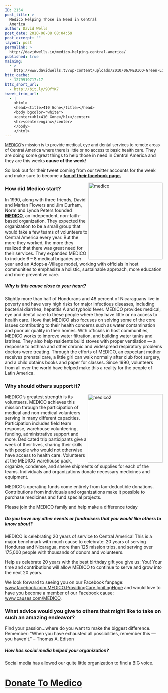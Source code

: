 ```yaml
---
ID: 2154
post_title: >
  Medico Helping Those in Need in Central
  America
author: David Wells
post_date: 2010-06-08 08:04:59
post_excerpt: ""
layout: post
permalink: >
  http://davidwells.io/medico-helping-central-america/
published: true
mainimg:
  - >
    http://www.davidwells.tv/wp-content/uploads/2010/06/MEDICO-Green-Logo.png
bttc_cache:
  - 1279919717:17
bttc_short_url:
  - http://bit.ly/9OfYK7
tweet_trim_url:
  - |
    <html>
    <head><title>410 Gone</title></head>
    <body bgcolor="white">
    <center><h1>410 Gone</h1></center>
    <hr><center>nginx</center>
    </body>
    </html>
---
```

<span style="font-weight: normal; font-size: 13px;"><a href="http://medico.org">MEDICO</a>’s mission is to provide medical, eye and dental services to remote areas of Central America where there is little or no access to basic health care. </span>They are doing some great things to help those in need in Central America and they are this weeks<strong> cause of the week</strong>!

So look out for their tweet coming from our twitter accounts for the week and make sure to become a <strong><a href="http://www.facebook.com/MEDICO.ProvidingCare.IgnitingHope">fan of their facebook page.</a></strong>

<a href="http://www.davidwells.tv/wp-content/uploads/2010/06/medico1.png"><img style="display: inline; margin-left: 0px; margin-right: 0px; border: 0px;" title="medico" src="http://www.davidwells.tv/wp-content/uploads/2010/06/medico_thumb1.png" border="0" alt="medico" width="237" height="244" align="right" /></a>
<h3><strong>How did Medico start?</strong></h3>
In 1990, along with three friends, David and Marian Flowers and Jim Durham, Norm and Lynda Peters founded <strong><a href="http://medico.org/">MEDICO,</a></strong> an independent, non-faith-based organization. They expected the organization to be a small group that would take a few teams of volunteers to Central America every year. But the more they worked, the more they realized that there was great need for their services. They expanded MEDICO to include 6 – 8 medical brigades per year and an Adopt-a-Village model, working with officials in host communities to emphasize a holistic, sustainable approach, more education and more preventive care.
<h5><strong>Why is this cause close to your heart?</strong></h5>
Slightly more than half of Hondurans and 48 percent of Nicaraguans live in poverty and have very high risks for major infectious diseases, including bacterial diarrhea, hepatitis A and typhoid fever. MEDICO provides medical, eye and dental care to these people where they have little or no access to health care. I love that MEDICO also focuses on solving some of the core issues contributing to their health concerns such as water contamination and poor air quality in their homes. With officials in host communities, MEDICO works to improve water filtration, and building water tanks and latrines. They also help residents build stoves with proper ventilation — a response to asthma and other chronic and widespread respiratory problems doctors were treating. Through the efforts of MEDICO, an expectant mother receives prenatal care, a little girl can walk normally after club foot surgery, and a child obtains books and paper for classes. Since 1990, volunteers from all over the world have helped make this a reality for the people of Latin America.
<!--more-->
<h3><strong>Why should others support it?</strong></h3>
<a href="http://www.davidwells.tv/wp-content/uploads/2010/06/medico21.png"><img style="display: inline; margin-left: 0px; margin-right: 0px; border: 0px;" title="medico2" src="http://www.davidwells.tv/wp-content/uploads/2010/06/medico2_thumb1.png" border="0" alt="medico2" width="239" height="218" align="right" /></a> MEDICO’s greatest strength is its volunteers. MEDICO achieves this mission through the participation of medical and non-medical volunteers serving in many different capacities. Participation includes field team response, warehouse volunteering, funding, administrative support and more. Dedicated trip participants give a week of their lives, sharing their skills with people who would not otherwise have access to health care. Volunteers at the MEDICO warehouse pack, organize, condense, and shelve shipments of supplies for each of the teams. Individuals and organizations donate necessary medicines and equipment.

MEDICO’s operating funds come entirely from tax-deductible donations. Contributions from individuals and organizations make it possible to purchase medicines and fund special projects.

Please join the MEDICO family and help make a difference today
<h5><strong>Do you have any other events or fundraisers that you would like others to know about?</strong></h5>
MEDICO is celebrating 20 years of service to Central America! This is a major benchmark with much cause to celebrate: 20 years of serving Honduras and Nicaragua, more than 125 mission trips, and serving over 175,000 people with thousands of donors and volunteers.

Help us celebrate 20 years with the best birthday gift you give us: You! Your time and contributions will allow MEDICO to continue to serve and grow into the next 20 years.

We look forward to seeing you on our Facebook fanpage: <a href="http://www.facebook.com.medico.providingcare.ignitinghope/">www.facebook.com.MEDICO.ProvidingCare.IgnitingHope</a> and would love to have you become a member of our Facebook cause: <a href="http://www.causes.com/MEDICO">www.causes.com/MEDICO</a>.
<h3><strong>What advice would you give to others that might like to take on such an amazing endeavor?</strong></h3>
Find your passion...where do you want to make the biggest difference. Remember: "When you have exhausted all possibilities, remember this — you haven't." – Thomas A. Edison
<h5><strong>How has social media helped your organization?</strong></h5>
Social media has allowed our quite little organization to find a BIG voice.
<h1><a href="http://medico.org/donate.php">Donate To Medico</a></h1>